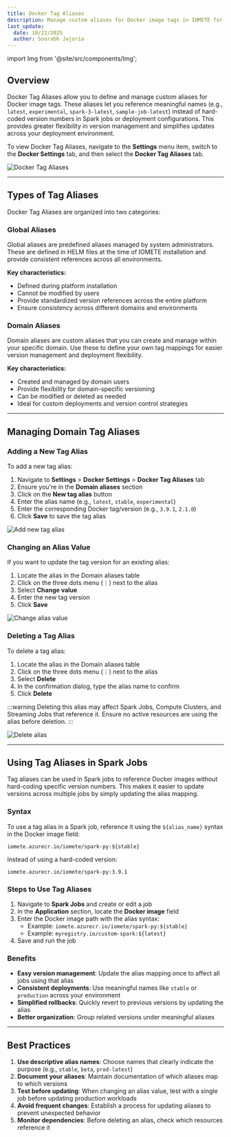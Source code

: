 ```yaml
---
title: Docker Tag Aliases
description: Manage custom aliases for Docker image tags in IOMETE for easier version management
last_update:
  date: 10/22/2025
  author: Sourabh Jajoria
---
```


import Img from '@site/src/components/Img';

## Overview

Docker Tag Aliases allow you to define and manage custom aliases for Docker image tags. These aliases let you reference meaningful names (e.g., `latest`, `experimental`, `spark-3-latest`, `sample-job-latest`) instead of hard-coded version numbers in Spark jobs or deployment configurations. This provides greater flexibility in version management and simplifies updates across your deployment environment.

To view Docker Tag Aliases, navigate to the **Settings** menu item, switch to the **Docker Settings** tab, and then select the **Docker Tag Aliases** tab.

<Img src="/img/user-guide/docker-tag-aliases/docker-tag-alias.png" alt="Docker Tag Aliases" />

---

## Types of Tag Aliases

Docker Tag Aliases are organized into two categories:

### Global Aliases

Global aliases are predefined aliases managed by system administrators. These are defined in HELM files at the time of IOMETE installation and provide consistent references across all environments.

**Key characteristics:**
- Defined during platform installation
- Cannot be modified by users
- Provide standardized version references across the entire platform
- Ensure consistency across different domains and environments

### Domain Aliases

Domain aliases are custom aliases that you can create and manage within your specific domain. Use these to define your own tag mappings for easier version management and deployment flexibility.

**Key characteristics:**
- Created and managed by domain users
- Provide flexibility for domain-specific versioning
- Can be modified or deleted as needed
- Ideal for custom deployments and version control strategies

---

## Managing Domain Tag Aliases

### Adding a New Tag Alias

To add a new tag alias:

1. Navigate to **Settings** > **Docker Settings** > **Docker Tag Aliases** tab
2. Ensure you're in the **Domain aliases** section
3. Click on the **New tag alias** button
4. Enter the alias name (e.g., `latest`, `stable`, `experimental`)
5. Enter the corresponding Docker tag/version (e.g., `3.9.1`, `2.1.0`)
6. Click **Save** to save the tag alias

<Img src="/img/user-guide/docker-tag-aliases/docker-tag-alias-create.png" alt="Add new tag alias" />

### Changing an Alias Value

If you want to update the tag version for an existing alias:

1. Locate the alias in the Domain aliases table
2. Click on the three dots menu (⋮) next to the alias
3. Select **Change value**
4. Enter the new tag version
5. Click **Save**

<Img src="/img/user-guide/docker-tag-aliases/docker-tag-alias-edit.png" alt="Change alias value" />

### Deleting a Tag Alias

To delete a tag alias:

1. Locate the alias in the Domain aliases table
2. Click on the three dots menu (⋮) next to the alias
3. Select **Delete**
4. In the confirmation dialog, type the alias name to confirm
5. Click **Delete**

:::warning
Deleting this alias may affect Spark Jobs, Compute Clusters, and Streaming Jobs that reference it. Ensure no active resources are using the alias before deletion.
:::

<Img src="/img/user-guide/docker-tag-aliases/docker-tag-alias-delete.png" alt="Delete alias" />

---

## Using Tag Aliases in Spark Jobs

Tag aliases can be used in Spark jobs to reference Docker images without hard-coding specific version numbers. This makes it easier to update versions across multiple jobs by simply updating the alias mapping.

### Syntax

To use a tag alias in a Spark job, reference it using the `${alias_name}` syntax in the Docker image field:

```
iomete.azurecr.io/iomete/spark-py:${stable}
```

Instead of using a hard-coded version:

```
iomete.azurecr.io/iomete/spark-py:3.9.1
```

### Steps to Use Tag Aliases

1. Navigate to **Spark Jobs** and create or edit a job
2. In the **Application** section, locate the **Docker image** field
3. Enter the Docker image path with the alias syntax:
   - Example: `iomete.azurecr.io/iomete/spark-py:${stable}`
   - Example: `myregistry.io/custom-spark:${latest}`
4. Save and run the job

### Benefits

- **Easy version management**: Update the alias mapping once to affect all jobs using that alias
- **Consistent deployments**: Use meaningful names like `stable` or `production` across your environment
- **Simplified rollbacks**: Quickly revert to previous versions by updating the alias
- **Better organization**: Group related versions under meaningful aliases

---

## Best Practices

1. **Use descriptive alias names**: Choose names that clearly indicate the purpose (e.g., `stable`, `beta`, `prod-latest`)
2. **Document your aliases**: Maintain documentation of which aliases map to which versions
3. **Test before updating**: When changing an alias value, test with a single job before updating production workloads
4. **Avoid frequent changes**: Establish a process for updating aliases to prevent unexpected behavior
5. **Monitor dependencies**: Before deleting an alias, check which resources reference it
